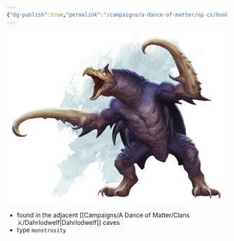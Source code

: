 ```yaml
---
{"dg-publish":true,"permalink":"/campaigns/a-dance-of-matter/np-cs/hooked-horror/","dgPassFrontmatter":true}
---
```


![attachments/hook-horror.jpg|hook-horror | 400](/img/user/attachments/hook-horror.jpg)
- found in the adjacent [[Campaigns/A Dance of Matter/Clans ⚔/Dahrlodwelf\|Dahrlodwelf]] caves
- type `monstrosity`